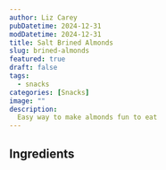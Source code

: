 ```yaml
---
author: Liz Carey
pubDatetime: 2024-12-31
modDatetime: 2024-12-31
title: Salt Brined Almonds
slug: brined-almonds
featured: true
draft: false
tags:
  - snacks
categories: [Snacks]
image: ""
description:
  Easy way to make almonds fun to eat
---
```


## Ingredients 